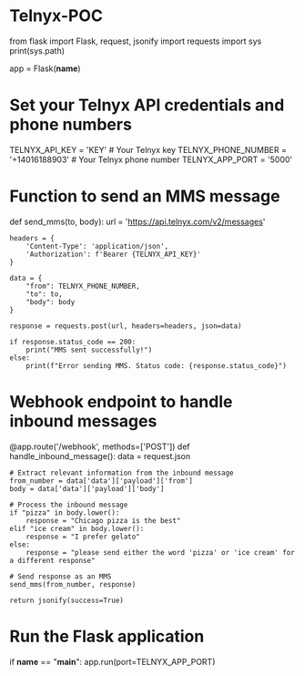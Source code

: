 # Telnyx-POC

from flask import Flask, request, jsonify
import requests
import sys 
print(sys.path)


app = Flask(__name__)

# Set your Telnyx API credentials and phone numbers
TELNYX_API_KEY = 'KEY' # Your Telnyx key
TELNYX_PHONE_NUMBER = '+14016188903' # Your Telnyx phone number
TELNYX_APP_PORT = '5000'
# Function to send an MMS message
def send_mms(to, body):
    url = 'https://api.telnyx.com/v2/messages'
    
    headers = {
        'Content-Type': 'application/json',
        'Authorization': f'Bearer {TELNYX_API_KEY}'
    }
    
    data = {
        "from": TELNYX_PHONE_NUMBER,
        "to": to,
        "body": body
    }
    
    response = requests.post(url, headers=headers, json=data)
    
    if response.status_code == 200:
        print("MMS sent successfully!")
    else:
        print(f"Error sending MMS. Status code: {response.status_code}")

# Webhook endpoint to handle inbound messages
@app.route('/webhook', methods=['POST'])
def handle_inbound_message():
    data = request.json
    
    # Extract relevant information from the inbound message
    from_number = data['data']['payload']['from']
    body = data['data']['payload']['body']
    
    # Process the inbound message
    if "pizza" in body.lower():
        response = "Chicago pizza is the best"
    elif "ice cream" in body.lower():
        response = "I prefer gelato"
    else:
        response = "please send either the word 'pizza' or 'ice cream' for a different response"
    
    # Send response as an MMS
    send_mms(from_number, response)
    
    return jsonify(success=True)

# Run the Flask application
if __name__ == "__main__":
    app.run(port=TELNYX_APP_PORT)
